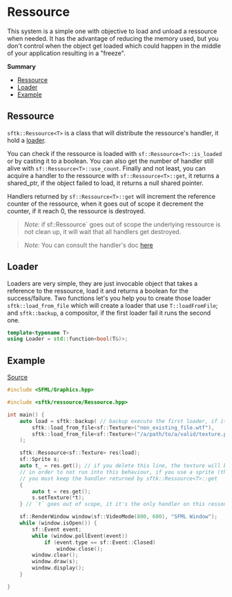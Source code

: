 # Ressource

This system is a simple one with objective to load and unload a ressource when needed.
It has the advantage of reducing the memory used, but you don't control when the object get loaded which could happen in the middle of your application resulting in a "freeze".

**Summary**
- [Ressource](https://github.com/Hazurl/SFML-Toolkit/blob/master/doc/Ressource/Ressource.md#ressource)
- [Loader](https://github.com/Hazurl/SFML-Toolkit/blob/master/doc/Ressource/Ressource.md#loader)
- [Example](https://github.com/Hazurl/SFML-Toolkit/blob/master/doc/Ressource/Ressource.md#example)

## Ressource

`sftk::Ressource<T>` is a class that will distribute the ressource's handler, it hold a [loader](https://github.com/Hazurl/SFML-Toolkit/blob/master/doc/Ressource/Ressource.md#loader). 

You can check if the ressource is loaded with `sf::Ressource<T>::is_loaded` or by casting it to a boolean.
You can also get the number of handler still alive with `sf::Ressource<T>::use_count`.
Finally and not least, you can acquire a handler to the ressource with `sf::Ressource<T>::get`, it returns a shared_ptr, if the object failed to load, it returns a null shared pointer.

Handlers returned by `sf::Ressource<T>::get` will increment the reference counter of the ressource, when it goes out of scope it decrement the counter, if it reach 0, the ressource is destroyed. 

> *Note:*
> if  sf::Ressource<T>` goes out of scope the underlying ressource is not clean up, it will wait that all handlers get destroyed.

> *Note:*
> You can consult the handler's doc [here](https://en.cppreference.com/w/cpp/memory/shared_ptr)

## Loader

Loaders are very simple, they are just invocable object that takes a reference to the ressource, load it and returns a boolean for the success/failure.
Two functions let's you help you to create those loader `sftk::load_from_file` which will create a loader that use `T::loadFromFile`; and `sftk::backup`, a compositor, if the first loader fail it runs the second one.

```cpp
template<typename T>
using Loader = std::function<bool(T&)>;
```

## Example

[Source](https://github.com/Hazurl/SFML-Toolkit/blob/master/src/example/ressource.cpp)

```cpp
#include <SFML/Graphics.hpp>

#include <sftk/ressource/Ressource.hpp>

int main() {
    auto load = sftk::backup( // backup execute the first loader, if it fail it execute the second one
        sftk::load_from_file<sf::Texture>("non_existing_file.wtf"),
        sftk::load_from_file<sf::Texture>("/a/path/to/a/valid/texture.png")
    );

    sftk::Ressource<sf::Texture> res(load);
    sf::Sprite s;
    auto t_ = res.get(); // if you delete this line, the texture will bed destroyed since the only reference to it will go out of scope
    // in order to not run into this behaviour, if you use a sprite (that need a reference to the texture), 
    // you must keep the handler returned by sftk::Ressource<T>::get
    {
        auto t = res.get();
        s.setTexture(*t);
    } // `t` goes out of scope, it it's the only handler on this ressource, it will unload it 

    sf::RenderWindow window(sf::VideoMode(800, 600), "SFML Window");
    while (window.isOpen()) {
        sf::Event event;
        while (window.pollEvent(event))
            if (event.type == sf::Event::Closed)
                window.close();
        window.clear();
        window.draw(s);
        window.display();
    }

}
```